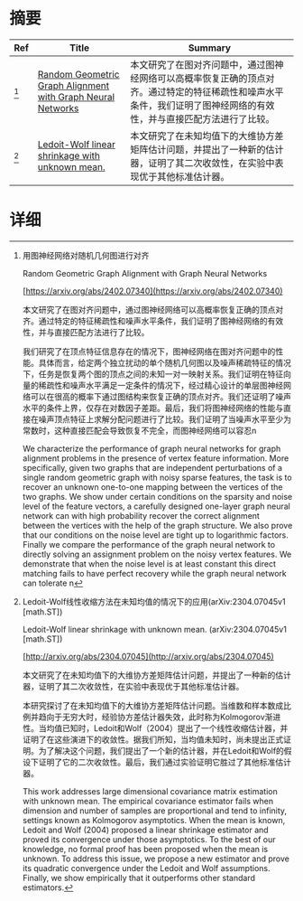 # 摘要

| Ref | Title | Summary |
| --- | --- | --- |
| [^1] | [Random Geometric Graph Alignment with Graph Neural Networks](https://arxiv.org/abs/2402.07340) | 本文研究了在图对齐问题中，通过图神经网络可以高概率恢复正确的顶点对齐。通过特定的特征稀疏性和噪声水平条件，我们证明了图神经网络的有效性，并与直接匹配方法进行了比较。 |
| [^2] | [Ledoit-Wolf linear shrinkage with unknown mean.](http://arxiv.org/abs/2304.07045) | 本文研究了在未知均值下的大维协方差矩阵估计问题，并提出了一种新的估计器，证明了其二次收敛性，在实验中表现优于其他标准估计器。 |

# 详细

[^1]: 用图神经网络对随机几何图进行对齐

    Random Geometric Graph Alignment with Graph Neural Networks

    [https://arxiv.org/abs/2402.07340](https://arxiv.org/abs/2402.07340)

    本文研究了在图对齐问题中，通过图神经网络可以高概率恢复正确的顶点对齐。通过特定的特征稀疏性和噪声水平条件，我们证明了图神经网络的有效性，并与直接匹配方法进行了比较。

    

    我们研究了在顶点特征信息存在的情况下，图神经网络在图对齐问题中的性能。具体而言，给定两个独立扰动的单个随机几何图以及噪声稀疏特征的情况下，任务是恢复两个图的顶点之间的未知一对一映射关系。我们证明在特征向量的稀疏性和噪声水平满足一定条件的情况下，经过精心设计的单层图神经网络可以在很高的概率下通过图结构来恢复正确的顶点对齐。我们还证明了噪声水平的条件上界，仅存在对数因子差距。最后，我们将图神经网络的性能与直接在噪声顶点特征上求解分配问题进行了比较。我们证明了当噪声水平至少为常数时，这种直接匹配会导致恢复不完全，而图神经网络可以容忍n

    We characterize the performance of graph neural networks for graph alignment problems in the presence of vertex feature information. More specifically, given two graphs that are independent perturbations of a single random geometric graph with noisy sparse features, the task is to recover an unknown one-to-one mapping between the vertices of the two graphs. We show under certain conditions on the sparsity and noise level of the feature vectors, a carefully designed one-layer graph neural network can with high probability recover the correct alignment between the vertices with the help of the graph structure. We also prove that our conditions on the noise level are tight up to logarithmic factors. Finally we compare the performance of the graph neural network to directly solving an assignment problem on the noisy vertex features. We demonstrate that when the noise level is at least constant this direct matching fails to have perfect recovery while the graph neural network can tolerate n
    
[^2]: Ledoit-Wolf线性收缩方法在未知均值的情况下的应用(arXiv:2304.07045v1 [math.ST])

    Ledoit-Wolf linear shrinkage with unknown mean. (arXiv:2304.07045v1 [math.ST])

    [http://arxiv.org/abs/2304.07045](http://arxiv.org/abs/2304.07045)

    本文研究了在未知均值下的大维协方差矩阵估计问题，并提出了一种新的估计器，证明了其二次收敛性，在实验中表现优于其他标准估计器。

    

    本研究探讨了在未知均值下的大维协方差矩阵估计问题。当维数和样本数成比例并趋向于无穷大时，经验协方差估计器失效，此时称为Kolmogorov渐进性。当均值已知时，Ledoit和Wolf（2004）提出了一个线性收缩估计器，并证明了在这些演进下的收敛性。据我们所知，当均值未知时，尚未提出正式证明。为了解决这个问题，我们提出了一个新的估计器，并在Ledoit和Wolf的假设下证明了它的二次收敛性。最后，我们通过实验证明它胜过了其他标准估计器。

    This work addresses large dimensional covariance matrix estimation with unknown mean. The empirical covariance estimator fails when dimension and number of samples are proportional and tend to infinity, settings known as Kolmogorov asymptotics. When the mean is known, Ledoit and Wolf (2004) proposed a linear shrinkage estimator and proved its convergence under those asymptotics. To the best of our knowledge, no formal proof has been proposed when the mean is unknown. To address this issue, we propose a new estimator and prove its quadratic convergence under the Ledoit and Wolf assumptions. Finally, we show empirically that it outperforms other standard estimators.
    

